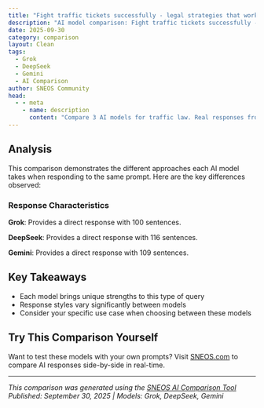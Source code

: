 ```yaml
---
title: "Fight traffic tickets successfully - legal strategies that work"
description: "AI model comparison: Fight traffic tickets successfully - legal strategies that work..."
date: 2025-09-30
category: comparison
layout: Clean
tags:
  - Grok
  - DeepSeek
  - Gemini
  - AI Comparison
author: SNEOS Community
head:
  - - meta
    - name: description
      content: "Compare 3 AI models for traffic law. Real responses from Grok, DeepSeek, Gemini with detailed analysis."
---
```


<ChatComparison
  title="Fight traffic tickets successfully - legal strategies that work"
  prompt="Fight traffic tickets successfully - legal strategies that work"
  :responses='{
    "Grok": "Fighting a traffic ticket can be challenging, but with the right legal strategies and preparation, you can increase your chances of success. Below are some proven approaches to contesting a traffic ticket effectively. Note that laws and procedures vary by state or country, so it\u2019s always a good idea to consult with a local attorney or research jurisdiction-specific rules. These strategies are general guidelines and not legal advice.\n\n---\n\n### **Step 1: Understand the Ticket and Your Rights**\n- **Review the Citation**: Carefully read the ticket for errors (e.g., wrong date, time, location, vehicle details, or officer\u2019s notes). Clerical mistakes can sometimes lead to dismissal.\n- **Know the Violation**: Research the specific traffic law you\u2019re accused of violating (e.g., speeding, running a red light). Look for the exact statute or code listed on the ticket and read its requirements or possible defenses.\n- **Check Deadlines**: Note the deadline for responding to the ticket. Missing deadlines can result in automatic guilty verdicts or additional penalties.\n- **Understand Your Plea Options**: Most jurisdictions allow you to plead \u0022not guilty,\u0022 \u0022guilty,\u0022 or \u0022no contest.\u0022 Pleading \u0022not guilty\u0022 allows you to contest the ticket in court.\n\n---\n\n### **Step 2: Gather Evidence to Support Your Case**\n- **Document the Scene**: If possible, return to the location of the alleged violation and take photos or videos of the area. Look for obscured signs, unclear lane markings, or anything that could support your defense (e.g., a hidden speed limit sign).\n- **Request Officer\u2019s Records**: In many jurisdictions, you can request a copy of the officer\u2019s notes, dashcam footage, or radar calibration records (for speeding tickets). This is often done through a process called \u0022discovery.\u0022 Errors or inconsistencies in their records can weaken their case.\n- **Witness Statements**: If there were passengers in your car or bystanders who saw the incident, ask them to provide written statements or testify on your behalf.\n- **Weather or Road Conditions**: If conditions like heavy rain, fog, or potholes contributed to the incident, document them as potential mitigating factors.\n- **Personal Records**: If you have a clean driving record, bring documentation to show the court this was an isolated incident.\n\n---\n\n### **Step 3: Build a Legal Defense Strategy**\nHere are common defenses that may work depending on the type of ticket and circumstances:\n\n#### **1. Question the Officer\u2019s Observations**\n- **Subjective Judgment**: Many tickets (e.g., failure to signal, unsafe driving) rely on the officer\u2019s subjective opinion. Politely question the officer\u2019s vantage point, visibility, or ability to accurately observe the alleged violation during cross-examination in court.\n- **Identification Issues**: If the officer pulled over the wrong vehicle or misidentified you as the driver, argue that the ticket was issued in error.\n\n#### **2. Challenge the Evidence**\n- **Speeding Tickets**: \n  - Request proof that the radar or laser gun was properly calibrated and maintained. Officers are often required to have calibration records.\n  - Argue environmental factors (e.g., interference from other vehicles or objects) may have led to an inaccurate reading.\n  - If the officer \u0022paced\u0022 your speed, challenge the accuracy of their method or distance of observation.\n- **Red Light/Stop Sign Violations**: \n  - Argue the light was yellow when you entered the intersection (if applicable in your jurisdiction).\n  - Question whether the officer could clearly see the intersection or if their view was obstructed.\n  - Check if the traffic signal was malfunctioning or had improper timing (some states allow you to request signal timing records).\n\n#### **3. Necessity Defense**\n- Argue that you committed the violation out of necessity to avoid greater harm (e.g., speeding to get someone to the hospital during a medical emergency or swerving to avoid an accident). This defense is situational and requires strong evidence.\n\n#### **4. Procedural Errors**\n- If the officer failed to follow proper procedure (e.g., not informing you of your rights, issuing a ticket outside their jurisdiction, or not appearing in court), the case may be dismissed.\n- Check if the ticket was filed or served incorrectly, or if there are discrepancies in the paperwork.\n\n#### **5. Mitigating Circumstances**\n- Even if you\u2019re technically guilty, the court may reduce the penalty or dismiss the case if you can show extenuating circumstances (e.g., you were unaware of a new speed limit, or it was a genuine mistake with no harm caused).\n\n---\n\n### **Step 4: Decide Whether to Hire a Lawyer**\n- **DIY vs. Attorney**: For minor tickets, you may be able to represent yourself. However, for serious violations (e.g., reckless driving, DUI, or tickets with heavy fines/points), hiring a traffic attorney can be worth the cost. They know local laws, court procedures, and may negotiate with the prosecutor for a reduced charge.\n- **Cost-Benefit Analysis**: Weigh the cost of legal fees against the potential fines, points on your license, and increased insurance premiums.\n\n---\n\n### **Step 5: Navigate the Court Process**\n- **Plead Not Guilty**: By pleading not guilty, you\u2019re requesting a trial or hearing to contest the ticket. Some jurisdictions allow a \u0022trial by declaration\u0022 (written statement) instead of appearing in person.\n- **Pre-Trial Negotiation**: In some cases, you or your attorney can negotiate with the prosecutor before the trial for a lesser charge (e.g., reducing a speeding ticket to a non-moving violation with no points).\n- **Court Appearance**:\n  - Dress professionally and be respectful to the judge and officer.\n  - Present your evidence clearly and concisely. Avoid arguing or getting emotional.\n  - If the officer doesn\u2019t show up, many jurisdictions will dismiss the case (though this isn\u2019t guaranteed).\n- **Cross-Examine the Officer**: Politely ask questions to highlight inconsistencies in their testimony or challenge their observations (e.g., \u201CCould you see my vehicle clearly from your position?\u201D).\n\n---\n\n### **Step 6: Consider Alternative Resolutions**\n- **Traffic School**: Some states allow you to attend traffic school to dismiss the ticket or prevent points on your license, even if you don\u2019t contest it. Check if you\u2019re eligible.\n- **Deferred Adjudication**: In certain jurisdictions, you can request deferred adjudication, where the ticket is dismissed if you avoid further violations for a set period.\n- **Plea Bargain**: Plead guilty to a lesser offense for reduced penalties, especially if the evidence against you is strong.\n\n---\n\n### **Step 7: Post-Trial Actions**\n- **Appeal if Necessary**: If you lose, check if you can appeal the decision. Appeals must usually be based on legal errors (not just disagreement with the outcome) and have strict deadlines.\n- **Pay Fines**: If you\u2019re found guilty and don\u2019t appeal, pay the fine promptly to avoid additional penalties or license suspension.\n- **Monitor Your Record**: Ensure the outcome (whether dismissal or conviction) is accurately reflected on your driving record.\n\n---\n\n### **Additional Tips for Success**\n- **Stay Calm During the Stop**: Don\u2019t argue with the officer at the scene. Be polite, as your behavior could be noted and used against you in court.\n- **Know Local Laws**: Some defenses may not apply in your area. For example, certain states don\u2019t allow the \u201Cnecessity\u201D defense for speeding.\n- **Avoid Repeat Offenses**: Multiple tickets can weaken your credibility in court and lead to harsher penalties.\n- **Document Everything**: Keep a detailed record of all interactions, evidence, and correspondence related to the ticket.\n\n---\n\n### **Common Mistakes to Avoid**\n1. **Ignoring the Ticket**: Failing to respond by the deadline can result in a default guilty verdict, fines, or a warrant.\n2. **Admitting Guilt Prematurely**: Don\u2019t admit fault to the officer or on social media, as this can be used against you.\n3. **Being Unprepared**: Showing up to court without evidence or a clear defense strategy reduces your chances of winning.\n4. **Missing Deadlines**: Whether it\u2019s for filing a plea, requesting discovery, or appealing, missing deadlines can jeopardize your case.\n\n---\n\nBy following these strategies, staying organized, and presenting a solid defense, you can improve your odds of successfully fighting a traffic ticket. If you\u2019re unsure about any aspect of the process, consulting with a traffic attorney can provide clarity and professional guidance tailored to your situation.",
    "DeepSeek": "Of course. Successfully fighting a traffic ticket is about understanding the system and using a structured, legal approach. This is not about \u0022getting out of\u0022 a legitimate ticket, but about ensuring the law is applied correctly and protecting your rights.\n\nHere is a comprehensive guide to legal strategies that work, broken down into phases: before you go to court, and in the courtroom.\n\n---\n\n### **Phase 1: The Foundation - Before You Even Go to Court**\n\nThis is the most critical phase. Success is determined here.\n\n#### **1. Never Admit Guilt at the Stop**\n*   **Be Polite and Provide Documents:** When pulled over, be calm and polite. Provide your license, registration, and proof of insurance when asked.\n*   **Answer Vaguely or Not at All:** You are **not** legally required to answer incriminating questions.\n    *   **Officer:** \u0022Do you know why I pulled you over?\u0022\n    *   **You (polite options):** \u0022No, officer, I do not.\u0022 or \u0022I\u0027m not sure, could you please tell me?\u0022\n    *   **Officer:** \u0022Do you know how fast you were going?\u0022\n    *   **You (polite options):** \u0022I believe I was driving with the flow of traffic.\u0022 or \u0022I\u0027m not certain.\u0022\n*   **Why this works:** Anything you say is evidence. Admitting you were \u0022going a little fast\u0022 is a confession. Force the officer to prove their case without your help.\n\n#### **2. Document Everything Immediately**\nRight after the stop, while your memory is fresh, write down or voice-record:\n*   **Date, Time, Exact Location:** Note specific landmarks, cross streets, etc.\n*   **Weather and Road Conditions:** Was it sunny, raining, foggy? This can affect visibility and radar accuracy.\n*   **Traffic Flow:** Were you keeping pace with other cars?\n*   **The Officer\u0027s Position:** Where was the officer parked? What direction were they facing?\n*   **Your Own Speed:** Note your speedometer reading.\n*   **The Officer\u0027s Words:** What exactly did they say?\n\n#### **3. Request the Evidence (Discovery)**\nThis is your legal right. Before your court date, you or your lawyer can formally request the prosecution\u0027s evidence against you. This is called \u0022discovery.\u0022 You are looking for:\n*   **The Officer\u0027s Notes:** These are often brief and can be incomplete. If the notes lack key details, the officer\u0027s memory in court may be less reliable.\n*   **Calibration Records for Radar/Lidar:** The prosecution must prove the device was calibrated correctly according to the manufacturer\u0027s schedule. Missing or improper records can get the speed reading thrown out.\n*   **Dashcam/Bodycam Footage:** Request this! It is the most objective evidence and may not show what the officer claims.\n\n#### **4. Analyze the Law and the \u0022Elements of the Offense\u0022**\nEvery traffic violation has specific \u0022elements\u0022 the prosecution must prove beyond a reasonable doubt.\n*   **Example - Speeding:** The elements are simply 1) You were driving, and 2) You exceeded the posted speed limit.\n*   **Example - Failure to Stop at a Red Light:** The elements are 1) The light was red when you entered the intersection, and 2) You failed to stop.\n*   **Your Strategy:** Identify which element you can challenge. For the red light, maybe you entered on yellow, or you had to proceed to avoid an emergency (e.g., being rear-ended).\n\n#### **5. Consider a \u0022Trial by Written Declaration\u0022 (In Some States, like California)**\nThis allows you to fight the ticket in writing, without appearing in court.\n*   **How it works:** You plead not guilty by mail and submit a written statement and any evidence (photos, diagrams).\n*   **Why it\u0027s effective:**\n    1.  **The Officer Must Also Respond in Writing.** Many officers are too busy or forget, resulting in an automatic win for you.\n    2.  **It\u0027s a \u0022Free\u0022 Appeal.** If you lose the written trial, you can usually request a brand new in-person trial (*Trial de Novo*). It\u0027s like a second chance.\n\n---\n\n### **Phase 2: In the Courtroom - Legal Defense Strategies**\n\nIf your case goes to court, here are the most effective legal arguments.\n\n#### **1. Challenge the Officer\u0027s Observation (The Most Common Defense)**\nThe burden is on the officer to prove it was *you* committing the violation.\n*   **Obstructed View:** Argue that the officer\u0027s view was blocked by other vehicles, signs, or weather conditions.\n*   **Distance and Angle:** If the officer was far away or at a bad angle, their ability to accurately identify your vehicle in a stream of traffic is questionable.\n*   **Mistaken Identity:** \u0022Your honor, there were several other silver sedans in the area at that time. The officer could not have had a clear and continuous view of my vehicle alone.\u0022\n\n#### **2. Challenge the Speed Measuring Device**\nIf the ticket is for speeding, the calibration of the device is your primary target.\n*   **Calibration Logs:** If the discovery request shows the radar gun was not calibrated within the required timeframe (e.g., at the start of the shift), the reading is inadmissible.\n*   **Operator Training:** Question whether the officer was properly trained and certified to use the specific device. Ask them in court: \u0022Are you certified on this specific model of radar/lidar? When was your last training?\u0022\n*   **\u0022Pacing\u0022 Inaccuracy:** If the officer used \u0022pacing\u0022 (following you), they must prove they had a clear line of sight, matched your speed accurately, and their own speedometer was recently calibrated.\n\n#### **3. Challenge the Legality of the Stop**\nIf the initial stop was illegal, all evidence gathered from it is thrown out (\u0022fruit of the poisonous tree\u0022).\n*   **No Probable Cause:** The officer must have a valid reason to stop you (e.g., observed a violation, broken taillight). If they stopped you for a \u0022hunch\u0022 or an invalid reason, the case can be dismissed.\n*   **Mistake of Fact:** The officer made a mistake (e.g., they thought your registration was expired, but it wasn\u0027t). This can be grounds for dismissal.\n\n#### **4. Use the \u0022Necessity\u0022 Defense (Use Sparingly and Carefully)**\nYou admit to the violation but argue you had to commit it to avoid a greater harm.\n*   **High Bar to Clear:** You must prove:\n    1.  You were faced with a serious, immediate danger.\n    2.  You had no reasonable legal alternative.\n    3.  The harm caused by breaking the law was less than the harm you avoided.\n*   **Example:** Swerving into a bus lane to avoid a child who ran into the street, or speeding your injured passenger to the hospital when an ambulance was unavailable.\n\n#### **5. Use the \u0022Mistake of Fact\u0022 Defense**\nYou made an honest and reasonable mistake.\n*   **Example:** An obscured or missing speed limit sign. Take dated photographs showing the sign is blocked by a tree branch or is missing altogether. You cannot be expected to obey a law you couldn\u0027t know about.\n\n---\n\n### **Courtroom Etiquette and Procedure**\n\n*   **Dress Professionally:** Look respectful. First impressions matter.\n*   **Be Respectful:** Address the judge as \u0022Your Honor.\u0022 Do not interrupt the officer or the prosecutor.\n*   **Cross-Examine the Officer:** This is your right. Ask clear, short questions designed to highlight weaknesses in their case.\n    *   \u0022Officer, how many cars were between us?\u0022\n    *   \u0022What was the make and model of the car in front of me?\u0022\n    *   \u0022Can you point to your calibration log entry for that day in your notes?\u0022\n*   **Present Your Evidence:** Show your photos, diagrams, and documentation clearly.\n*   **Closing Statement:** Briefly summarize why the prosecution has not met its burden of proof. \u0022Your Honor, the officer\u0027s view was obstructed, the radar calibration logs are missing, and therefore the prosecution has not proven its case beyond a reasonable doubt.\u0022\n\n### **When to Hire a Lawyer**\n\nConsider a traffic attorney if:\n*   The ticket carries **severe penalties** (major speeding, reckless driving, in a school zone).\n*   A conviction would cause **points on your license** leading to suspension or a massive insurance hike.\n*   You are a **commercial driver** and your livelihood is at stake.\n*   You simply don\u0027t have the time or confidence to do it yourself.\n\nA good lawyer knows the local court procedures, judges, and prosecutors, and can often negotiate a plea to a non-moving violation (like a \u0022defective equipment\u0022 charge) that carries no points.\n\n**Disclaimer:** This information is for educational purposes and does not constitute legal advice. Laws vary significantly by state and country. For advice on your specific situation, consult with a qualified traffic attorney in your jurisdiction.",
    "Gemini": "Okay, let\u0027s break down how to fight traffic tickets effectively.  It\u0027s important to understand that every jurisdiction has slightly different rules and procedures, so this is general advice.  Consult with a traffic attorney in your area for the best, most tailored approach for your specific situation.\n\n**I.  Initial Assessment \u0026 Considerations (Before Doing Anything)**\n\n*   **Don\u0027t Just Pay it Immediately!**  Paying the ticket is almost always an admission of guilt.  This can result in:\n    *   **Points on your license:**  Too many points can lead to suspension or increased insurance rates.\n    *   **Increased Insurance Premiums:** This is often the biggest financial hit in the long run.\n    *   **A conviction record:** This stays on your driving record and can affect future opportunities (e.g., certain jobs).\n\n*   **Weigh the Costs \u0026 Benefits:**  Fighting a ticket involves time, effort, and possibly legal fees.  Consider:\n    *   **The severity of the ticket:**  A minor speeding ticket might not be worth a full legal battle. A reckless driving charge is.\n    *   **Your driving record:**  A clean record gives you more leverage.  A history of violations makes it harder.\n    *   **The potential consequences:**  Will it affect your job, insurance, or driving privileges significantly?\n    *   **The cost of legal representation:** Get quotes from traffic attorneys in your area.  Sometimes, they can get a better outcome than you can on your own, even factoring in their fees.\n    *   **The time investment:** Fighting a ticket can involve court appearances, paperwork, and research.  Is it worth your time?\n\n*   **Gather Evidence:**\n    *   **The Ticket Itself:** Carefully examine the ticket for any errors (misspelled name, wrong location, incorrect vehicle description).  Even minor errors *might* be grounds for dismissal, but this is rare.\n    *   **Witness Information:** If there were any witnesses to the event (passengers, other drivers), get their names and contact information.\n    *   **Photos/Videos:** If possible and safe, take photos of the location where the ticket was issued (road conditions, signage, visibility). Dashcam footage is golden.\n\n**II.  Legal Strategies and Defenses**\n\nHere\u0027s a breakdown of common strategies, ranked roughly from least to most complex:\n\n1.  **Mitigation (Plea Bargaining/Negotiation):**\n\n    *   **The Goal:** Reduce the charge to a less serious offense, often one that carries fewer points or doesn\u0027t appear on your driving record.  Sometimes, you can negotiate a deal where you attend traffic school in exchange for the ticket not going on your record.\n    *   **How to do it:** Contact the prosecutor or court clerk and inquire about plea bargaining options. Be polite, respectful, and admit responsibility for *some* error.  Explain your good driving record and the potential hardship the ticket would cause.\n    *   **When it Works Best:**  For minor offenses, clean driving records, and situations where the evidence against you is strong.\n\n2.  **Challenging the Officer\u0027s Testimony:**\n\n    *   **The Goal:** Create doubt about the accuracy of the officer\u0027s observations or the validity of their methods.\n    *   **Strategies:**\n        *   **Cross-Examination:**  Carefully question the officer about their memory of the event, their position, visibility, and any potential obstructions.\n        *   **Inconsistencies:**  Look for inconsistencies between the officer\u0027s testimony and the ticket itself, their written notes, or your own recollection of the events.\n        *   **Lack of Foundation:**  Challenge the officer\u0027s qualifications or training, especially if they used specialized equipment (radar, lidar).  You might ask about the calibration and maintenance records of the equipment.\n    *   **When it Works Best:**  Cases where the officer\u0027s observation was brief, the conditions were poor, or you have credible witnesses to contradict their account.  Also, when the officer fails to appear in court (automatic dismissal in many jurisdictions).\n\n3.  **Challenging the Accuracy of Speed Detection Devices (Radar/Lidar):**\n\n    *   **The Goal:** Prove that the radar or lidar device was unreliable or improperly used.\n    *   **Strategies:**\n        *   **Calibration Records:** Request documentation showing that the device was properly calibrated and maintained.\n        *   **Officer Training:** Question the officer about their training and certification in the use of the device.\n        *   **Environmental Factors:**  Argue that environmental factors (weather, traffic density, interference) could have affected the accuracy of the readings.\n        *   **\u0022Pacing\u0022:**  If the officer used \u0022pacing\u0022 (following your vehicle to determine speed), argue that their speedometer may not have been accurate or that the distance was insufficient for an accurate reading.\n    *   **When it Works Best:**  Cases where you have reason to believe the equipment was faulty or the officer lacked proper training.  Expert testimony may be required.\n\n4.  **Necessity Defense:**\n\n    *   **The Goal:** Admit you committed the violation but argue that you did so out of necessity to avoid a greater harm.\n    *   **Examples:** Speeding to get a seriously injured person to the hospital, running a red light to avoid an accident.\n    *   **Requirements:** You must prove that:\n        *   You faced an immediate and imminent threat.\n        *   You had no reasonable alternative.\n        *   The harm you caused was less than the harm you avoided.\n    *   **When it Works Best:**  Very specific and rare situations.  You\u0027ll need strong evidence to support your claim.\n\n5.  **Mistake of Fact:**\n\n    *   **The Goal:** Argue that you made an honest and reasonable mistake about a key fact related to the violation.\n    *   **Examples:**  Believing you had the right-of-way, misreading a speed limit sign.\n    *   **Requirements:** You must prove that your mistake was genuine and that a reasonable person would have made the same mistake under the circumstances.\n    *   **When it Works Best:**  Situations where the facts are ambiguous or confusing.\n\n6.  **Entrapment:**\n\n    *   **The Goal:** Argue that the police induced you to commit the violation that you otherwise wouldn\u0027t have committed.\n    *   **Examples:**  An officer actively encouraging you to speed or driving in a way that makes it seem like you should disregard traffic laws.\n    *   **Requirements:**  Entrapment is very difficult to prove. You must show that the police actively pressured or coerced you into committing the violation.\n    *   **When it Works Best:**  Extremely rare cases involving clear evidence of police misconduct.\n\n**III.  Courtroom Procedures \u0026 Tips**\n\n*   **Dress Appropriately:**  Dress professionally (business casual).\n*   **Be Respectful:**  Address the judge as \u0022Your Honor\u0022 and the prosecutor as \u0022Sir\u0022 or \u0022Madam.\u0022\n*   **Be Organized:**  Have all your evidence and documents organized and readily available.\n*   **Listen Carefully:**  Pay attention to the judge\u0027s instructions and the prosecutor\u0027s arguments.\n*   **Speak Clearly and Concisely:**  Answer questions directly and avoid rambling.\n*   **Admit Mistakes, but Don\u0027t Incriminate Yourself:**  If you made a mistake, acknowledge it, but avoid saying anything that could strengthen the prosecution\u0027s case.\n*   **Know the Rules of Evidence:**  (This is where a lawyer is invaluable.)  Be prepared to object to inadmissible evidence.\n\n**IV.  Hiring a Traffic Attorney**\n\n*   **When to Consider It:**\n    *   Serious charges (reckless driving, DUI, suspended license).\n    *   If your driving record is already poor.\n    *   If you\u0027re facing significant penalties (license suspension, jail time).\n    *   If you\u0027re not comfortable representing yourself in court.\n    *   If you live out of state and received a ticket in another state.\n*   **Benefits of Hiring a Lawyer:**\n    *   **Expert Knowledge:** They understand traffic laws and court procedures.\n    *   **Negotiation Skills:** They can often negotiate a better outcome with the prosecutor.\n    *   **Courtroom Experience:** They know how to present your case effectively.\n    *   **Time Savings:** They can handle the paperwork and court appearances for you.\n\n**V. Specific Scenarios and Considerations**\n\n*   **Speeding Tickets:**\n    *   Focus on challenging the accuracy of the speed measurement.\n    *   Consider a \u0022reasonableness\u0022 defense (e.g., keeping up with the flow of traffic).\n    *   Look for errors on the ticket.\n*   **Red Light Tickets:**\n    *   Argue that the light was yellow when you entered the intersection.\n    *   Challenge the timing of the yellow light.\n    *   Argue that you had to run the light to avoid an accident.\n*   **Stop Sign Violations:**\n    *   Argue that the sign was obstructed or poorly marked.\n    *   Argue that you came to a complete stop (even if briefly).\n*   **Cell Phone Tickets:**\n    *   Argue that you were using your phone for navigation or another permitted purpose.\n    *   Challenge the officer\u0027s ability to see you clearly.\n\n**Important Disclaimers:**\n\n*   **This information is for general guidance only and should not be considered legal advice.** Consult with a qualified attorney for advice specific to your situation.\n*   **The laws and procedures governing traffic tickets vary significantly by jurisdiction.**  Be sure to research the laws in your area.\n*   **There is no guarantee of success in fighting a traffic ticket.**  The outcome of your case will depend on the specific facts and circumstances.\n\nBy carefully evaluating your options, gathering evidence, and presenting a strong defense, you can increase your chances of successfully fighting a traffic ticket. Good luck!\n"
  }'
  published-date="13:54"
/>

## Analysis

This comparison demonstrates the different approaches each AI model takes when responding to the same prompt. Here are the key differences observed:

### Response Characteristics

**Grok**: Provides a direct response with 100 sentences. 

**DeepSeek**: Provides a direct response with 116 sentences. 

**Gemini**: Provides a direct response with 109 sentences. 

## Key Takeaways

- Each model brings unique strengths to this type of query
- Response styles vary significantly between models
- Consider your specific use case when choosing between these models

## Try This Comparison Yourself

Want to test these models with your own prompts? Visit [SNEOS.com](https://sneos.com) to compare AI responses side-by-side in real-time.

---

*This comparison was generated using the [SNEOS AI Comparison Tool](https://sneos.com)*
*Published: September 30, 2025 | Models: Grok, DeepSeek, Gemini*
